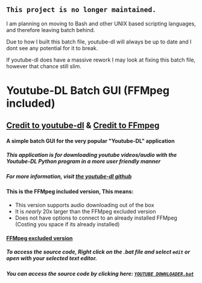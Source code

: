 ## `This project is no longer maintained.`
I am planning on moving to Bash and other UNIX based scripting languages, and therefore leaving batch behind.

Due to how I built this batch file, youtube-dl will always be up to date and I dont see any potential for it to break.

If youtube-dl does have a massive rework I may look at fixing this batch file, however that chance still slim.

# **Youtube-DL Batch GUI (FFMpeg included)**
## [Credit to youtube-dl](https://youtube-dl.org/) & [Credit to FFmpeg](https://ffmpeg.zeranoe.com/builds/)
#### A simple batch GUI for the very popular "Youtube-DL" application
##### This application is for downloading youtube videos/audio with the Youtube-DL Python program in a more user friendly manner
##### For more information, visit [the youtube-dl github](https://github.com/rg3/youtube-dl/blob/master/README.md#readme)
#### This is the FFMpeg included version, This means:
- This version supports audio downloading out of the box
- It is *nearly* 20x larger than the FFMpeg excluded version
- Does not have options to connect to an already installed FFMpeg (Costing you space if its already installed)
#### [FFMpeg excluded version](https://github.com/Paradigm0001/YoutubeDLBatchUI-FFMpeg_ex)

##### To access the source code, Right click on the .bat file and select `edit` or open with your selected text editor.
##### You can access the source code by clicking here: [`YOUTUBE DOWNLOADER.bat`](https://github.com/Paradigm0001/YoutubeDLBatchUI/blob/master/YOUTUBE_DOWNLOADER.bat)
